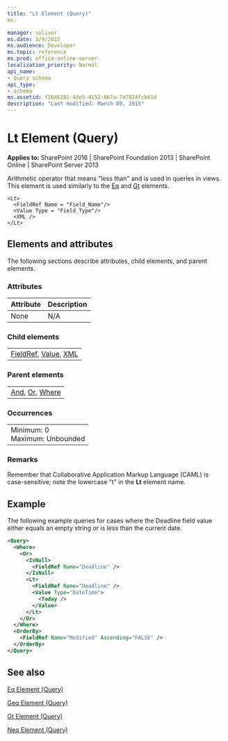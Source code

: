 ```yaml
---
title: "Lt Element (Query)"
ms.

manager: soliver
ms.date: 3/9/2015
ms.audience: Developer
ms.topic: reference
ms.prod: office-online-server
localization_priority: Normal
api_name:
- Query schema
api_type:
- schema
ms.assetid: f3646281-4de5-4152-867a-7d7824fcb61d
description: "Last modified: March 09, 2015"
---
```


# Lt Element (Query)

 
  
 **Applies to:** SharePoint 2016 | SharePoint Foundation 2013 | SharePoint Online | SharePoint Server 2013
  
Arithmetic operator that means "less than" and is used in queries in views. This element is used similarly to the [Eq](eq-element-query.md) and [Gt](gt-element-query.md) elements. 
  
```
<Lt>
  <FieldRef Name = "Field_Name"/>
  <Value Type = "Field_Type"/>
  <XML />
</Lt>
```

## Elements and attributes

The following sections describe attributes, child elements, and parent elements.

### Attributes

|**Attribute**|**Description**|
|:-----|:-----|
|None  <br/> |N/A  <br/> |
   
### Child elements

||
|:-----|
|[FieldRef](fieldref-element-query.md), [Value](value-element-query.md), [XML](xml-element.md)|
   
### Parent elements

||
|:-----|
|[And](and-element-query.md), [Or](or-element-query.md), [Where](where-element-query.md)|
   
### Occurrences

||
|:-----|
|Minimum: 0  <br/> Maximum: Unbounded  <br/> |
   
### Remarks

Remember that Collaborative Application Markup Language (CAML) is case-sensitive; note the lowercase "t" in the **Lt** element name. 
  
## Example

The following example queries for cases where the Deadline field value either equals an empty string or is less than the current date.
  
```XML
<Query>
  <Where>
    <Or>
      <IsNull>
        <FieldRef Name="Deadline" />
      </IsNull>
      <Lt>
        <FieldRef Name="Deadline" />
        <Value Type="DateTime">
          <Today />
        </Value>
      </Lt>
    </Or>
  </Where>
  <OrderBy>
    <FieldRef Name="Modified" Ascending="FALSE" />
  </OrderBy>
</Query>
```

## See also



[Eq Element (Query)](eq-element-query.md)
  
[Geq Element (Query)](geq-element-query.md)
  
[Gt Element (Query)](gt-element-query.md)
  
[Neq Element (Query)](neq-element-query.md)

